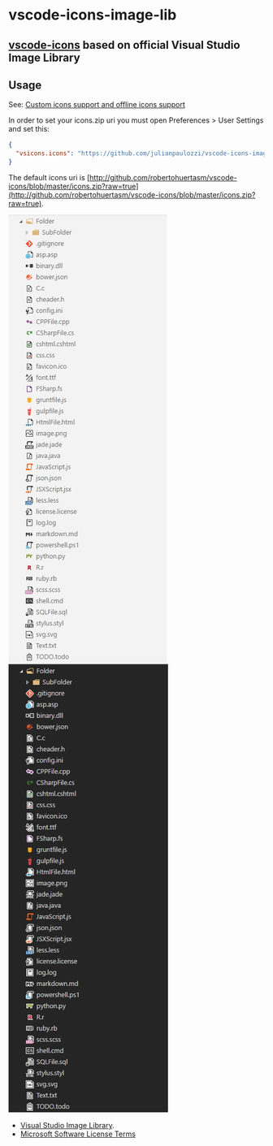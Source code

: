 # vscode-icons-image-lib

##  [vscode-icons](https://github.com/robertohuertasm/vscode-icons) based on official Visual Studio Image Library

## Usage
See: [Custom icons support and offline icons support](https://github.com/robertohuertasm/vscode-icons#custom-icons-support-and-offline-icons-support)

In order to set your icons.zip uri you must open Preferences > User Settings and set this:
```json
{
  "vsicons.icons": "https://github.com/julianpaulozzi/vscode-icons-image-lib/raw/master/icons.zip"
}

```

The default icons uri is [http://github.com/robertohuertasm/vscode-icons/blob/master/icons.zip?raw=true](http://github.com/robertohuertasm/vscode-icons/blob/master/icons.zip?raw=true).

<img src="screenshots/icons_p01_light.jpg" >
<img src="screenshots/icons_p01_dark.jpg" >

- [Visual Studio Image Library](https://www.microsoft.com/en-us/download/details.aspx?id=35825).
- [Microsoft Software License Terms](http://download.microsoft.com/download/0/6/0/0607D8EA-9BB7-440B-A36A-A24EB8C9C67E/Visual%20Studio%202015%20Image%20Library%20EULA.docx)
